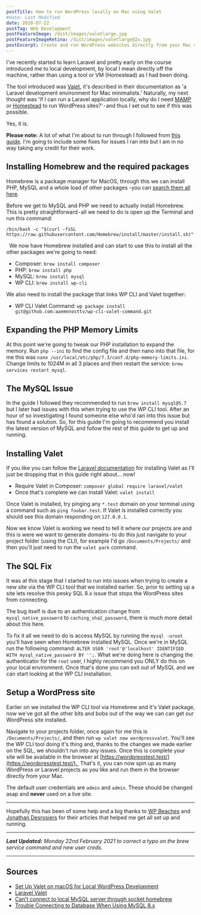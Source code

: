 ```yaml
---
postTitle: How to run WordPress locally on Mac using Valet
#date: Last Modified
date: 2020-07-22
postTag: Web Development
postFeatureImage: /dist/images/valetlarge.jpg
postFeatureImageRetina: /dist/images/valetlarge@2x.jpg
postExcerpt: Create and run WordPress websites directly from your Mac via the CLI.
---
```


I've recently started to learn Laravel and pretty early on the course introduced me to local development, by local I mean directly off the machine, rather than using a tool or VM (Homestead) as I had been doing.

The tool introduced was [Valet](https://laravel.com/docs/7.x/valet), it's described in their documentation as 'a Laravel development environment for Mac minimalists.' Naturally, my next thought was 'if I can run a Laravel application locally, why do I need [MAMP](https://www.mamp.info/en/mamp/mac/) or [Homestead](https://laravel.com/docs/7.x/homestead) to run WordPress sites?' - and thus I set out to see if this was possible.

Yes, it is.

**Please note:** A lot of what I'm about to run through I followed from [this guide](https://wpbeaches.com/setting-up-valet-on-macos-for-local-wordpress-development/). I'm going to include some fixes for issues I ran into but I am in no way taking any credit for their work.

## Installing Homebrew and the required packages

Homebrew is a package manager for MacOS, through this we can install PHP, MySQL and a whole load of other packages -you can [search them all here](https://formulae.brew.sh/cask/). 

Before we get to MySQL and PHP we need to actually install Homebrew. This is pretty straightforward - all we need to do is open up the Terminal and run this command:

```
/bin/bash -c "$(curl -fsSL https://raw.githubusercontent.com/Homebrew/install/master/install.sh)"
```
 
We now have Homebrew installed and can start to use this to install all the other packages we're going to need:

- Composer: `brew install composer`
- PHP: `brew install php`
- MySQL: `brew install mysql`
- WP CLI: `brew install wp-cli`

We also need to install the package that links WP CLI and Valet together:

- WP CLI Valet Command: `wp package install git@github.com:aaemnnosttv/wp-cli-valet-command.git`

## Expanding the PHP Memory Limits

At this point we're going to tweak our PHP installation to expand the memory. Run `php --ini` to find the config file and then nano into that file, for me this was `nano /usr/local/etc/php/7.3/conf.d/php-memory-limits.ini`. Change limits to 1024M in all 3 places and then restart the service: `brew services restart mysql`.

## The MySQL Issue

In the guide I followed they recommended to run `brew install mysql@5.7` but I later had issues with this when trying to use the WP CLI tool. After an hour of so investigating I found someone else who'd ran into this issue but has found a solution. So, for this guide I'm going to recommend you install the latest version of MySQL and follow the rest of this guide to get up and running.

## Installing Valet

If you like you can follow the [Laravel documentation](https://laravel.com/docs/7.x/valet#installation) for installing Valet as I'll just be dropping that in this guide right about… now!

- Require Valet in Composer: `composer global require laravel/valet`
- Once that's complete we can install Valet: `valet install`

Once Valet is installed, try pinging any `*.test` domain on your terminal using a command such as `ping foobar.test`. If Valet is installed correctly you should see this domain responding on `127.0.0.1`.

Now we know Valet is working we need to tell it where our projects are and this is were we want to generate domains - to do this just navigate to your project folder (using the CLI), for example I'd go `/Documents/Projects/` and then you'll just need to run the `valet park` command.

## The SQL Fix

It was at this stage that I started to run into issues when trying to create a new site via the WP CLI tool that we installed earlier. So, prior to setting up a site lets resolve this pesky SQL 8.x issue that stops the WordPress sites from connecting.

The bug itself is due to an authentication change from `mysql_native_password` to `caching_sha2_password`, there is much more detail about this here.

To fix it all we need to do is access MySQL by running the `mysql -uroot` you'll have seen when Homebrew installed MySQL. Once we're in MySQL run the following command: `ALTER USER 'root'@'localhost' IDENTIFIED WITH mysql_native_password BY '';`. What we're doing here is changing the authenticator for the `root` user, I highly recommend you ONLY do this on your local environment.
Once that's done you can exit out of MySQL and we can start looking at the WP CLI installation.

## Setup a WordPress site

Earlier on we installed the WP CLI tool via Homebrew and it's Valet package, now we've got all the other bits and bobs out of the way we can can get our WordPress site installed.

Navigate to your projects folder, once again for me this is `/Documents/Projects/`, and then run `wp valet new wordpressvalet`. You'll see the WP CLI tool doing it's thing and, thanks to the changes we made earlier on the SQL, we shouldn't run into any issues. Once this is complete your site will be available in the browser at [https://wordpresstest.test/](https://wordpresstest.test/). 
That's it, you can now spin up as many WordPress or Laravel projects as you like and run them in the browser directly from your Mac.

The default user credentials are `admin` and `admin`. These should be changed asap and **never** used on a live site.

---

Hopefully this has been of some help and a big thanks to [WP Beaches](https://wpbeaches.com/) and [Jonathan Desrosiers](https://jonathandesrosiers.com/) for their articles that helped me get all set up and running.

---

***Last Updated:** Monday 22nd February 2021 to correct a typo on the brew service command and new user creds.*

---

## Sources

- [Set Up Valet on macOS for Local WordPress Development](https://wpbeaches.com/setting-up-valet-on-macos-for-local-wordpress-development/)
- [Laravel Valet](https://laravel.com/docs/7.x/valet#installation)
- [Can't connect to local MySQL server through socket homebrew](https://stackoverflow.com/questions/15016376/cant-connect-to-local-mysql-server-through-socket-homebrew)
- [Trouble Connecting to Database When Using MySQL 8.x](https://jonathandesrosiers.com/2019/02/trouble-connecting-to-database-when-using-mysql-8-x/)